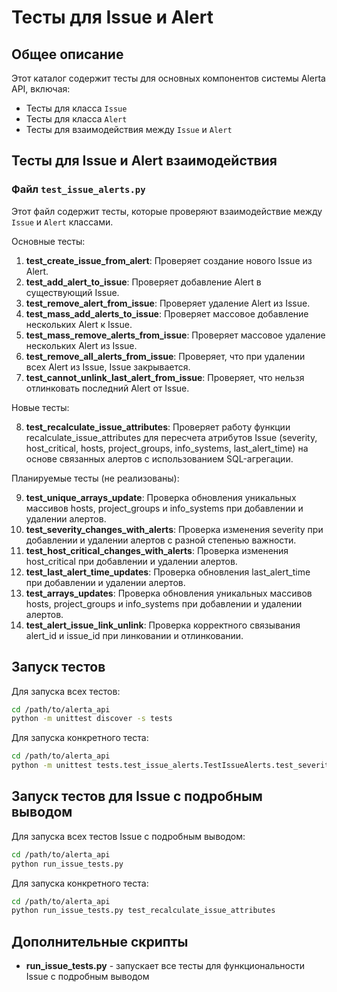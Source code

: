 # Тесты для Issue и Alert

## Общее описание

Этот каталог содержит тесты для основных компонентов системы Alerta API, включая:
- Тесты для класса `Issue`
- Тесты для класса `Alert`
- Тесты для взаимодействия между `Issue` и `Alert`

## Тесты для Issue и Alert взаимодействия

### Файл `test_issue_alerts.py`

Этот файл содержит тесты, которые проверяют взаимодействие между `Issue` и `Alert` классами.

Основные тесты:

1. **test_create_issue_from_alert**: Проверяет создание нового Issue из Alert.
2. **test_add_alert_to_issue**: Проверяет добавление Alert в существующий Issue.
3. **test_remove_alert_from_issue**: Проверяет удаление Alert из Issue.
4. **test_mass_add_alerts_to_issue**: Проверяет массовое добавление нескольких Alert к Issue.
5. **test_mass_remove_alerts_from_issue**: Проверяет массовое удаление нескольких Alert из Issue.
6. **test_remove_all_alerts_from_issue**: Проверяет, что при удалении всех Alert из Issue, Issue закрывается.
7. **test_cannot_unlink_last_alert_from_issue**: Проверяет, что нельзя отлинковать последний Alert от Issue.

Новые тесты:

8. **test_recalculate_issue_attributes**: Проверяет работу функции recalculate_issue_attributes для пересчета атрибутов Issue (severity, host_critical, hosts, project_groups, info_systems, last_alert_time) на основе связанных алертов с использованием SQL-агрегации.

Планируемые тесты (не реализованы):

9. **test_unique_arrays_update**: Проверка обновления уникальных массивов hosts, project_groups и info_systems при добавлении и удалении алертов.
10. **test_severity_changes_with_alerts**: Проверка изменения severity при добавлении и удалении алертов с разной степенью важности.
11. **test_host_critical_changes_with_alerts**: Проверка изменения host_critical при добавлении и удалении алертов.
12. **test_last_alert_time_updates**: Проверка обновления last_alert_time при добавлении и удалении алертов.
13. **test_arrays_updates**: Проверка обновления уникальных массивов hosts, project_groups и info_systems при добавлении и удалении алертов.
14. **test_alert_issue_link_unlink**: Проверка корректного связывания alert_id и issue_id при линковании и отлинковании.

## Запуск тестов

Для запуска всех тестов:

```bash
cd /path/to/alerta_api
python -m unittest discover -s tests
```

Для запуска конкретного теста:
```bash
cd /path/to/alerta_api
python -m unittest tests.test_issue_alerts.TestIssueAlerts.test_severity_changes_with_alerts
```

## Запуск тестов для Issue с подробным выводом

Для запуска всех тестов Issue с подробным выводом:

```bash
cd /path/to/alerta_api
python run_issue_tests.py
```

Для запуска конкретного теста:
```bash
cd /path/to/alerta_api
python run_issue_tests.py test_recalculate_issue_attributes
```

## Дополнительные скрипты

- **run_issue_tests.py** - запускает все тесты для функциональности Issue с подробным выводом 